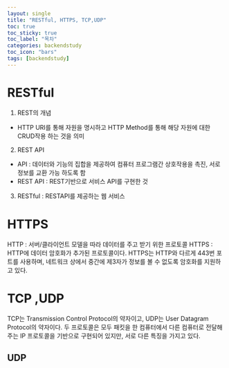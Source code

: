```yaml
---
layout: single
title: "RESTful, HTTPS, TCP,UDP"
toc: true
toc_sticky: true
toc_label: "목차"
categories: backendstudy
toc_icon: "bars"
tags: [backendstudy]
---
```


# RESTful
1. REST의 개념
- HTTP URI를 통해 자원을 명시하고 HTTP Method를 통해 해당 자원에 대한 CRUD작용 하는 것을 의미
2. REST API
- API : 데이터와 기능의 집합을 제공하여 컴퓨터 프로그램간 상호작용을 촉진, 서로 정보를 교환 가능 하도록 함
- REST API : REST기반으로 서비스 API를 구현한 것 
3. RESTful : RESTAPI를 제공하는 웹 서비스
# HTTPS
HTTP : 서버/클라이언트 모델을 따라 데이터를 주고 받기 위한 프로토콜
HTTPS : HTTP에 데이터 암호화가 추가된 프로토콜이다. HTTPS는 HTTP와 다르게 443번 포트를 사용하며, 네트워크 상에서 중간에 제3자가 정보를 볼 수 없도록 암호화를 지원하고 있다.
# TCP ,UDP
TCP는 Transmission Control Protocol의 약자이고, UDP는 User Datagram Protocol의 약자이다. 두 프로토콜은 모두 패킷을 한 컴퓨터에서 다른 컴퓨터로 전달해주는 IP 프로토콜을 기반으로 구현되어 있지만, 서로 다른 특징을 가지고 있다.

## UDP